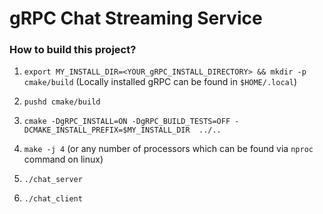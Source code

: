 # gRPC Chat Streaming Service

### How to build this project?

1. `export MY_INSTALL_DIR=<YOUR_gRPC_INSTALL_DIRECTORY> && mkdir -p cmake/build` (Locally installed gRPC can be found in `$HOME/.local`)

2. `pushd cmake/build`

3. `cmake -DgRPC_INSTALL=ON -DgRPC_BUILD_TESTS=OFF -DCMAKE_INSTALL_PREFIX=$MY_INSTALL_DIR  ../..`

4. `make -j 4` (or any number of processors which can be found via `nproc` command on linux)

5. `./chat_server`

6. `./chat_client`
